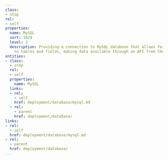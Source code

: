 ```yaml
---
class:
- stop
rel:
- self
properties:
  name: MySQL
  sort: 1024
  level: 2
  description: Providing a connection to MySQL database that allows for quick access
    to tables and fields, making data available through an API from the backend database.
entities:
- class:
  - stop
  rel:
  - self
  properties:
    name: MySQL
  links:
  - rel:
    - self
    href: deployment/database/mysql.md
  - rel:
    - parent
    href: deployment/database/
links:
- rel:
  - self
  href: deployment/database/mysql.md
- rel:
  - parent
  href: deployment/database/
...
```

